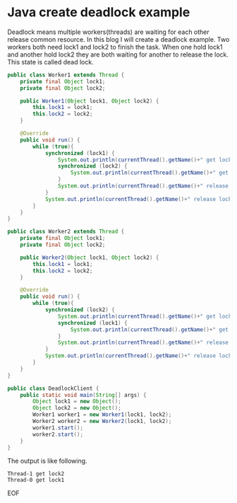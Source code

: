 # Java create deadlock example
Deadlock means multiple workers(threads) are waiting for each other release common resource. In this blog I will create 
a deadlock example. Two workers both need lock1 and lock2 to finish the task. When one hold lock1 and another hold lock2
they are both waiting for another to release the lock. This state is called dead lock.
```java
public class Worker1 extends Thread {
    private final Object lock1;
    private final Object lock2;

    public Worker1(Object lock1, Object lock2) {
        this.lock1 = lock1;
        this.lock2 = lock2;
    }

    @Override
    public void run() {
        while (true){
            synchronized (lock1) {
                System.out.println(currentThread().getName()+" get lock1");
                synchronized (lock2) {
                    System.out.println(currentThread().getName()+" get lock2");
                }
                System.out.println(currentThread().getName()+" release lock2");
            }
            System.out.println(currentThread().getName()+" release lock1");
        }
    }
}

public class Worker2 extends Thread {
    private final Object lock1;
    private final Object lock2;

    public Worker2(Object lock1, Object lock2) {
        this.lock1 = lock1;
        this.lock2 = lock2;
    }

    @Override
    public void run() {
        while (true){
            synchronized (lock2) {
                System.out.println(currentThread().getName()+" get lock2");
                synchronized (lock1) {
                    System.out.println(currentThread().getName()+" get lock1");
                }
                System.out.println(currentThread().getName()+" release lock1");
            }
            System.out.println(currentThread().getName()+" release lock2");
        }
    }
}

public class DeadlockClient {
    public static void main(String[] args) {
        Object lock1 = new Object();
        Object lock2 = new Object();
        Worker1 worker1 = new Worker1(lock1, lock2);
        Worker2 worker2 = new Worker2(lock1, lock2);
        worker1.start();
        worker2.start();
    }
}
```
The output is like following.
```
Thread-1 get lock2
Thread-0 get lock1
``` 

EOF